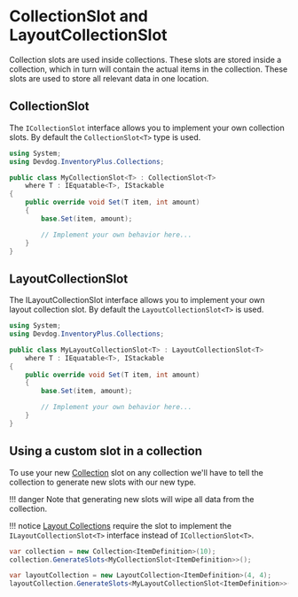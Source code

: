 # CollectionSlot and LayoutCollectionSlot

Collection slots are used inside collections. These slots are stored inside a collection, which in turn will contain the actual items in the collection. These slots are used to store all relevant data in one location.

## CollectionSlot

The `ICollectionSlot` interface allows you to implement your own collection slots. By default the `CollectionSlot<T>` type is used.

```csharp
using System;
using Devdog.InventoryPlus.Collections;

public class MyCollectionSlot<T> : CollectionSlot<T>
    where T : IEquatable<T>, IStackable
{
    public override void Set(T item, int amount)
    {
        base.Set(item, amount);

        // Implement your own behavior here...
    }
}
```

## LayoutCollectionSlot

The ILayoutCollectionSlot interface allows you to implement your own layout collection slot. By default the `LayoutCollectionSlot<T>` is used.

```csharp
using System;
using Devdog.InventoryPlus.Collections;

public class MyLayoutCollectionSlot<T> : LayoutCollectionSlot<T>
    where T : IEquatable<T>, IStackable
{
    public override void Set(T item, int amount)
    {
        base.Set(item, amount);

        // Implement your own behavior here...
    }
}
```

## Using a custom slot in a collection

To use your new [Collection](Collection.md) slot on any collection we'll have to tell the collection to generate new slots with our new type.

!!! danger
    Note that generating new slots will wipe all data from the collection.

!!! notice
    [Layout Collections](LayoutCollection.md) require the slot to implement the `ILayoutCollectionSlot<T>` interface instead of `ICollectionSlot<T>`.

```csharp
var collection = new Collection<ItemDefinition>(10);
collection.GenerateSlots<MyCollectionSlot<ItemDefinition>>();
```

```csharp
var layoutCollection = new LayoutCollection<ItemDefinition>(4, 4);
layoutCollection.GenerateSlots<MyLayoutCollectionSlot<ItemDefinition>>();
```
